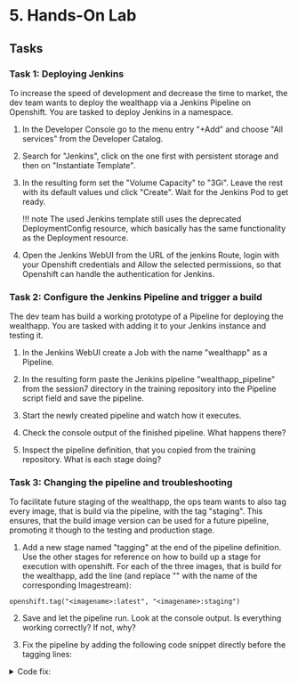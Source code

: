 # 5. Hands-On Lab

## Tasks

### Task 1: Deploying Jenkins

To increase the speed of development and decrease the time to market, the dev team wants to deploy the wealthapp via a Jenkins Pipeline on Openshift. You are tasked to deploy Jenkins in a namespace.

1. In the Developer Console go to the menu entry "+Add" and choose "All services" from the Developer Catalog.

2. Search for "Jenkins", click on the one first with persistent storage and then on "Instantiate Template".

3. In the resulting form set the "Volume Capacity" to "3Gi". Leave the rest with its default values und click "Create". Wait for the Jenkins Pod to get ready.

    !!! note
        The used Jenkins template still uses the deprecated DeploymentConfig resource, which basically has the same functionality as the Deployment resource.

4. Open the Jenkins WebUI from the URL of the jenkins Route, login with your Openshift credentials and Allow the selected permissions, so that Openshift can handle the authentication for Jenkins.

### Task 2: Configure the Jenkins Pipeline and trigger a build

The dev team has build a working prototype of a Pipeline for deploying the wealthapp. You are tasked with adding it to your Jenkins instance and testing it.

1. In the Jenkins WebUI create a Job with the name "wealthapp" as a Pipeline.

2. In the resulting form paste the Jenkins pipeline "wealthapp_pipeline" from the session7 directory in the training repository into the Pipeline script field and save the pipeline.

3. Start the newly created pipeline and watch how it executes.

4. Check the console output of the finished pipeline. What happens there?

5. Inspect the pipeline definition, that you copied from the training repository. What is each stage doing?

### Task 3: Changing the pipeline and troubleshooting

To facilitate future staging of the wealthapp, the ops team wants to also tag every image, that is build via the pipeline, with the tag "staging". This ensures, that the build image version can be used for a future pipeline, promoting it though to the testing and production stage.

1. Add a new stage named "tagging" at the end of the pipeline definition. Use the other stages for reference on how to build up a stage for execution with openshift. For each of the three images, that is build for the wealthapp, add the line (and replace "<imagename>" with the name of the corresponding Imagestream):

```
openshift.tag("<imagename>:latest", "<imagename>:staging")
```

2. Save and let the pipeline run. Look at the console output. Is everything working correctly? If not, why?

3. Fix the pipeline by adding the following code snippet directly before the tagging lines:

<details>
  <summary>Code fix:</summary>
  
  ```
  echo "Waiting for builds to finish..."
  def build = openshift.selector('build', [app: 'wealthapp'])
  timeout(time: 10, unit: 'MINUTES') {
      build.untilEach {
          def phase = it.object().status.phase
          echo "Build ${it.name()} is in phase: ${phase}"
          return (phase == "Complete" || phase == "Failed" || phase == "Cancelled")
      }
  }
  echo "tagging"
  ```

  This code snippet will wait for the builds to finish, before trying to tag the resulting images.
  
</details>
